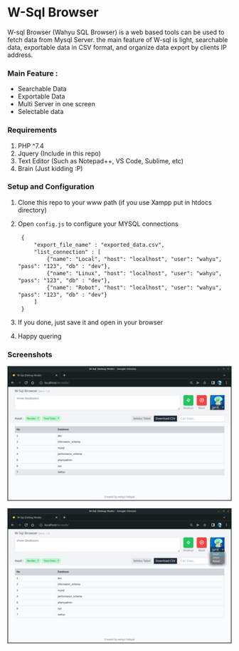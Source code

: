 # W-Sql Browser

W-sql Browser (Wahyu SQL Browser) is a web based tools can be used to fetch data from Mysql Server. the main feature of W-sql is light, searchable data, exportable data in CSV format, and organize data export by clients IP address.

### Main Feature :
- Searchable Data
- Exportable Data
- Multi Server in one screen
- Selectable data

### Requirements
1. PHP ^7.4
2. Jquery (Include in this repo)
3. Text Editor (Such as Notepad++, VS Code, Sublime, etc)
4. Brain (Just kidding :P)

### Setup and Configuration
1. Clone this repo to your www path (if you use Xampp put in htdocs directory)
2. Open `config.js` to configure your MYSQL connections

        {
            "export_file_name" : "exported_data.csv",
            "list_connection" : [
                {"name": "Local", "host": "localhost", "user": "wahyu", "pass": "123", "db" : "dev"},
                {"name": "Linux", "host": "localhost", "user": "wahyu", "pass": "123", "db" : "dev"},
                {"name": "Robot", "host": "localhost", "user": "wahyu", "pass": "123", "db" : "dev"}
            ]
        }

3. If you done, just save it and open in your browser
4. Happy quering

### Screenshots

![Screenshots](art/1.png?raw=true)

![Screenshots](art/2.png?raw=true)

